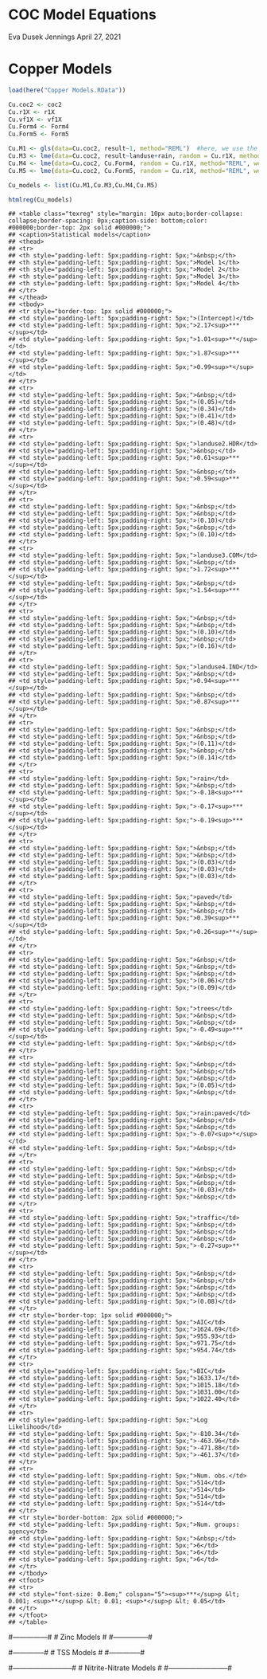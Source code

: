 COC Model Equations
================
Eva Dusek Jennings
April 27, 2021

# Copper Models

``` r
load(here("Copper Models.RData"))

Cu.coc2 <- coc2
Cu.r1X <- r1X
Cu.vf1X <- vf1X
Cu.Form4 <- Form4
Cu.Form5 <- Form5

Cu.M1 <- gls(data=Cu.coc2, result~1, method="REML")  #here, we use the actual concentration, rather than the transformed one
Cu.M3 <- lme(data=Cu.coc2, result~landuse+rain, random = Cu.r1X, method="REML", weights=Cu.vf1X, control = lmeControl(maxIter = 1e8, msMaxIter = 1e8))
Cu.M4 <- lme(data=Cu.coc2, Cu.Form4, random = Cu.r1X, method="REML", weights=Cu.vf1X, control = lmeControl(maxIter = 1e8, msMaxIter = 1e8))
Cu.M5 <- lme(data=Cu.coc2, Cu.Form5, random = Cu.r1X, method="REML", weights=Cu.vf1X, control = lmeControl(maxIter = 1e8, msMaxIter = 1e8))

Cu_models <- list(Cu.M1,Cu.M3,Cu.M4,Cu.M5)

htmlreg(Cu_models)
```

    ## <table class="texreg" style="margin: 10px auto;border-collapse: collapse;border-spacing: 0px;caption-side: bottom;color: #000000;border-top: 2px solid #000000;">
    ## <caption>Statistical models</caption>
    ## <thead>
    ## <tr>
    ## <th style="padding-left: 5px;padding-right: 5px;">&nbsp;</th>
    ## <th style="padding-left: 5px;padding-right: 5px;">Model 1</th>
    ## <th style="padding-left: 5px;padding-right: 5px;">Model 2</th>
    ## <th style="padding-left: 5px;padding-right: 5px;">Model 3</th>
    ## <th style="padding-left: 5px;padding-right: 5px;">Model 4</th>
    ## </tr>
    ## </thead>
    ## <tbody>
    ## <tr style="border-top: 1px solid #000000;">
    ## <td style="padding-left: 5px;padding-right: 5px;">(Intercept)</td>
    ## <td style="padding-left: 5px;padding-right: 5px;">2.17<sup>***</sup></td>
    ## <td style="padding-left: 5px;padding-right: 5px;">1.01<sup>**</sup></td>
    ## <td style="padding-left: 5px;padding-right: 5px;">1.87<sup>***</sup></td>
    ## <td style="padding-left: 5px;padding-right: 5px;">0.99<sup>*</sup></td>
    ## </tr>
    ## <tr>
    ## <td style="padding-left: 5px;padding-right: 5px;">&nbsp;</td>
    ## <td style="padding-left: 5px;padding-right: 5px;">(0.05)</td>
    ## <td style="padding-left: 5px;padding-right: 5px;">(0.34)</td>
    ## <td style="padding-left: 5px;padding-right: 5px;">(0.41)</td>
    ## <td style="padding-left: 5px;padding-right: 5px;">(0.48)</td>
    ## </tr>
    ## <tr>
    ## <td style="padding-left: 5px;padding-right: 5px;">landuse2.HDR</td>
    ## <td style="padding-left: 5px;padding-right: 5px;">&nbsp;</td>
    ## <td style="padding-left: 5px;padding-right: 5px;">0.61<sup>***</sup></td>
    ## <td style="padding-left: 5px;padding-right: 5px;">&nbsp;</td>
    ## <td style="padding-left: 5px;padding-right: 5px;">0.59<sup>***</sup></td>
    ## </tr>
    ## <tr>
    ## <td style="padding-left: 5px;padding-right: 5px;">&nbsp;</td>
    ## <td style="padding-left: 5px;padding-right: 5px;">&nbsp;</td>
    ## <td style="padding-left: 5px;padding-right: 5px;">(0.10)</td>
    ## <td style="padding-left: 5px;padding-right: 5px;">&nbsp;</td>
    ## <td style="padding-left: 5px;padding-right: 5px;">(0.10)</td>
    ## </tr>
    ## <tr>
    ## <td style="padding-left: 5px;padding-right: 5px;">landuse3.COM</td>
    ## <td style="padding-left: 5px;padding-right: 5px;">&nbsp;</td>
    ## <td style="padding-left: 5px;padding-right: 5px;">1.72<sup>***</sup></td>
    ## <td style="padding-left: 5px;padding-right: 5px;">&nbsp;</td>
    ## <td style="padding-left: 5px;padding-right: 5px;">1.54<sup>***</sup></td>
    ## </tr>
    ## <tr>
    ## <td style="padding-left: 5px;padding-right: 5px;">&nbsp;</td>
    ## <td style="padding-left: 5px;padding-right: 5px;">&nbsp;</td>
    ## <td style="padding-left: 5px;padding-right: 5px;">(0.10)</td>
    ## <td style="padding-left: 5px;padding-right: 5px;">&nbsp;</td>
    ## <td style="padding-left: 5px;padding-right: 5px;">(0.16)</td>
    ## </tr>
    ## <tr>
    ## <td style="padding-left: 5px;padding-right: 5px;">landuse4.IND</td>
    ## <td style="padding-left: 5px;padding-right: 5px;">&nbsp;</td>
    ## <td style="padding-left: 5px;padding-right: 5px;">0.94<sup>***</sup></td>
    ## <td style="padding-left: 5px;padding-right: 5px;">&nbsp;</td>
    ## <td style="padding-left: 5px;padding-right: 5px;">0.87<sup>***</sup></td>
    ## </tr>
    ## <tr>
    ## <td style="padding-left: 5px;padding-right: 5px;">&nbsp;</td>
    ## <td style="padding-left: 5px;padding-right: 5px;">&nbsp;</td>
    ## <td style="padding-left: 5px;padding-right: 5px;">(0.11)</td>
    ## <td style="padding-left: 5px;padding-right: 5px;">&nbsp;</td>
    ## <td style="padding-left: 5px;padding-right: 5px;">(0.14)</td>
    ## </tr>
    ## <tr>
    ## <td style="padding-left: 5px;padding-right: 5px;">rain</td>
    ## <td style="padding-left: 5px;padding-right: 5px;">&nbsp;</td>
    ## <td style="padding-left: 5px;padding-right: 5px;">-0.18<sup>***</sup></td>
    ## <td style="padding-left: 5px;padding-right: 5px;">-0.17<sup>***</sup></td>
    ## <td style="padding-left: 5px;padding-right: 5px;">-0.19<sup>***</sup></td>
    ## </tr>
    ## <tr>
    ## <td style="padding-left: 5px;padding-right: 5px;">&nbsp;</td>
    ## <td style="padding-left: 5px;padding-right: 5px;">&nbsp;</td>
    ## <td style="padding-left: 5px;padding-right: 5px;">(0.03)</td>
    ## <td style="padding-left: 5px;padding-right: 5px;">(0.03)</td>
    ## <td style="padding-left: 5px;padding-right: 5px;">(0.03)</td>
    ## </tr>
    ## <tr>
    ## <td style="padding-left: 5px;padding-right: 5px;">paved</td>
    ## <td style="padding-left: 5px;padding-right: 5px;">&nbsp;</td>
    ## <td style="padding-left: 5px;padding-right: 5px;">&nbsp;</td>
    ## <td style="padding-left: 5px;padding-right: 5px;">0.39<sup>***</sup></td>
    ## <td style="padding-left: 5px;padding-right: 5px;">0.26<sup>**</sup></td>
    ## </tr>
    ## <tr>
    ## <td style="padding-left: 5px;padding-right: 5px;">&nbsp;</td>
    ## <td style="padding-left: 5px;padding-right: 5px;">&nbsp;</td>
    ## <td style="padding-left: 5px;padding-right: 5px;">&nbsp;</td>
    ## <td style="padding-left: 5px;padding-right: 5px;">(0.06)</td>
    ## <td style="padding-left: 5px;padding-right: 5px;">(0.09)</td>
    ## </tr>
    ## <tr>
    ## <td style="padding-left: 5px;padding-right: 5px;">trees</td>
    ## <td style="padding-left: 5px;padding-right: 5px;">&nbsp;</td>
    ## <td style="padding-left: 5px;padding-right: 5px;">&nbsp;</td>
    ## <td style="padding-left: 5px;padding-right: 5px;">-0.49<sup>***</sup></td>
    ## <td style="padding-left: 5px;padding-right: 5px;">&nbsp;</td>
    ## </tr>
    ## <tr>
    ## <td style="padding-left: 5px;padding-right: 5px;">&nbsp;</td>
    ## <td style="padding-left: 5px;padding-right: 5px;">&nbsp;</td>
    ## <td style="padding-left: 5px;padding-right: 5px;">&nbsp;</td>
    ## <td style="padding-left: 5px;padding-right: 5px;">(0.05)</td>
    ## <td style="padding-left: 5px;padding-right: 5px;">&nbsp;</td>
    ## </tr>
    ## <tr>
    ## <td style="padding-left: 5px;padding-right: 5px;">rain:paved</td>
    ## <td style="padding-left: 5px;padding-right: 5px;">&nbsp;</td>
    ## <td style="padding-left: 5px;padding-right: 5px;">&nbsp;</td>
    ## <td style="padding-left: 5px;padding-right: 5px;">-0.07<sup>*</sup></td>
    ## <td style="padding-left: 5px;padding-right: 5px;">&nbsp;</td>
    ## </tr>
    ## <tr>
    ## <td style="padding-left: 5px;padding-right: 5px;">&nbsp;</td>
    ## <td style="padding-left: 5px;padding-right: 5px;">&nbsp;</td>
    ## <td style="padding-left: 5px;padding-right: 5px;">&nbsp;</td>
    ## <td style="padding-left: 5px;padding-right: 5px;">(0.03)</td>
    ## <td style="padding-left: 5px;padding-right: 5px;">&nbsp;</td>
    ## </tr>
    ## <tr>
    ## <td style="padding-left: 5px;padding-right: 5px;">traffic</td>
    ## <td style="padding-left: 5px;padding-right: 5px;">&nbsp;</td>
    ## <td style="padding-left: 5px;padding-right: 5px;">&nbsp;</td>
    ## <td style="padding-left: 5px;padding-right: 5px;">&nbsp;</td>
    ## <td style="padding-left: 5px;padding-right: 5px;">-0.27<sup>**</sup></td>
    ## </tr>
    ## <tr>
    ## <td style="padding-left: 5px;padding-right: 5px;">&nbsp;</td>
    ## <td style="padding-left: 5px;padding-right: 5px;">&nbsp;</td>
    ## <td style="padding-left: 5px;padding-right: 5px;">&nbsp;</td>
    ## <td style="padding-left: 5px;padding-right: 5px;">&nbsp;</td>
    ## <td style="padding-left: 5px;padding-right: 5px;">(0.08)</td>
    ## </tr>
    ## <tr style="border-top: 1px solid #000000;">
    ## <td style="padding-left: 5px;padding-right: 5px;">AIC</td>
    ## <td style="padding-left: 5px;padding-right: 5px;">1624.69</td>
    ## <td style="padding-left: 5px;padding-right: 5px;">955.93</td>
    ## <td style="padding-left: 5px;padding-right: 5px;">971.75</td>
    ## <td style="padding-left: 5px;padding-right: 5px;">954.74</td>
    ## </tr>
    ## <tr>
    ## <td style="padding-left: 5px;padding-right: 5px;">BIC</td>
    ## <td style="padding-left: 5px;padding-right: 5px;">1633.17</td>
    ## <td style="padding-left: 5px;padding-right: 5px;">1015.18</td>
    ## <td style="padding-left: 5px;padding-right: 5px;">1031.00</td>
    ## <td style="padding-left: 5px;padding-right: 5px;">1022.40</td>
    ## </tr>
    ## <tr>
    ## <td style="padding-left: 5px;padding-right: 5px;">Log Likelihood</td>
    ## <td style="padding-left: 5px;padding-right: 5px;">-810.34</td>
    ## <td style="padding-left: 5px;padding-right: 5px;">-463.96</td>
    ## <td style="padding-left: 5px;padding-right: 5px;">-471.88</td>
    ## <td style="padding-left: 5px;padding-right: 5px;">-461.37</td>
    ## </tr>
    ## <tr>
    ## <td style="padding-left: 5px;padding-right: 5px;">Num. obs.</td>
    ## <td style="padding-left: 5px;padding-right: 5px;">514</td>
    ## <td style="padding-left: 5px;padding-right: 5px;">514</td>
    ## <td style="padding-left: 5px;padding-right: 5px;">514</td>
    ## <td style="padding-left: 5px;padding-right: 5px;">514</td>
    ## </tr>
    ## <tr style="border-bottom: 2px solid #000000;">
    ## <td style="padding-left: 5px;padding-right: 5px;">Num. groups: agency</td>
    ## <td style="padding-left: 5px;padding-right: 5px;">&nbsp;</td>
    ## <td style="padding-left: 5px;padding-right: 5px;">6</td>
    ## <td style="padding-left: 5px;padding-right: 5px;">6</td>
    ## <td style="padding-left: 5px;padding-right: 5px;">6</td>
    ## </tr>
    ## </tbody>
    ## <tfoot>
    ## <tr>
    ## <td style="font-size: 0.8em;" colspan="5"><sup>***</sup>p &lt; 0.001; <sup>**</sup>p &lt; 0.01; <sup>*</sup>p &lt; 0.05</td>
    ## </tr>
    ## </tfoot>
    ## </table>

\#—————\# \# Zinc Models \# \#—————\#

\#————–\# \# TSS Models \# \#————–\#

\#————————–\# \# Nitrite-Nitrate Models \# \#————————–\#
